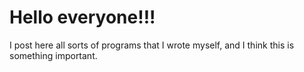 # Hello everyone!!! 
I post here all sorts of programs that I wrote myself,
and I think this is something important.
